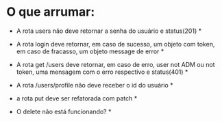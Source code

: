 # O que arrumar:

- A rota users não deve retornar a senha do usuário e status(201) \*

- A rota login deve retornar, em caso de sucesso, um objeto com token, em caso de fracasso, um objeto message de error \*
- A rota get /users deve retornar, em caso de erro, user not ADM ou not token, uma mensagem com o erro respectivo e status(401) \*

- A rota /users/profile não deve receber o id do usuário \*

- a rota put deve ser refatorada com patch \*

- O delete não está funcionando? \*
